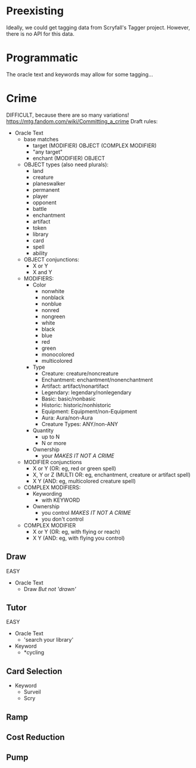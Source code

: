 
# Preexisting
Ideally, we could get tagging data from Scryfall's Tagger project. However, there is no API for this data.

# Programmatic
The oracle text and keywords may allow for some tagging...

# Crime
DIFFICULT, because there are so many variations! https://mtg.fandom.com/wiki/Committing_a_crime
Draft rules:
- Oracle Text
  - base matches
    - target (MODIFIER) OBJECT (COMPLEX MODIFIER)
    - "any target"
    - enchant (MODIFIER) OBJECT
  - OBJECT types (also need plurals):
    - land
    - creature
    - planeswalker
    - permanent
    - player
    - opponent
    - battle
    - enchantment
    - artifact
    - token
    - library
    - card
    - spell
    - ability
  - OBJECT conjunctions:
    - X or Y
    - X and Y
  - MODIFIERS:
    - Color
      - nonwhite
      - nonblack
      - nonblue
      - nonred
      - nongreen
      - white
      - black
      - blue
      - red
      - green
      - monocolored
      - multicolored
    - Type
      - Creature: creature/noncreature
      - Enchantment: enchantment/nonenchantment
      - Artifact: artifact/nonartifact
      - Legendary: legendary/nonlegendary
      - Basic: basic/nonbasic
      - Historic: historic/nonhistoric
      - Equipment: Equipment/non-Equipment
      - Aura: Aura/non-Aura
      - Creature Types: ANY/non-ANY
    - Quantity
      - up to N
      - N or more
    - Ownership
      - your _MAKES IT NOT A CRIME_
  - MODIFIER conjunctions
    - X or Y (OR: eg, red or green spell)
    - X, Y or Z (MULTI OR: eg, enchantment, creature or artifact spell)
    - X Y (AND: eg, multicolored creature spell)
  - COMPLEX MODIFIERS:
    - Keywording
      - with KEYWORD
    - Ownership
      - you control _MAKES IT NOT A CRIME_
      - you don't control
  - COMPLEX MODIFIER
    - X or Y (OR: eg, with flying or reach)
    - X Y (AND: eg, with flying you control)
## Draw
EASY
- Oracle Text
  - Draw _But not 'drawn'_
## Tutor
EASY
- Oracle Text
  - 'search your library'
- Keyword
  - *cycling
## Card Selection
- Keyword
  - Surveil
  - Scry
## Ramp
## Cost Reduction
## Pump
